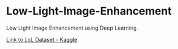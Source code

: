 # Low-Light-Image-Enhancement
Low Light Image Enhancement using Deep Learning.

[Link to LoL Dataset - Kaggle](https://www.kaggle.com/datasets/soumikrakshit/lol-dataset/)

